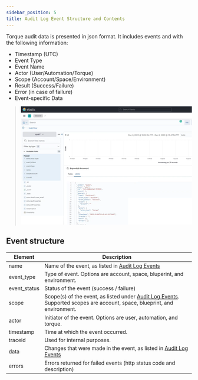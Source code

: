 ```yaml
---
sidebar_position: 5
title: Audit Log Event Structure and Contents
---
```


Torque audit data is presented in json format. It includes events and with the following information:
  * Timestamp (UTC)
  * Event Type
  * Event Name
  * Actor (User/Automation/Torque)
  * Scope (Account/Space/Environment)
  * Result (Success/Failure)
  * Error (in case of failure)
  * Event-specific Data

> ![Locale Dropdown](/img/audit-log-json.png)




## Event structure

|Element                                |Description                             |
|------------------------|----------------------------------------------------|
|name|Name of the event, as listed in [Audit Log Events](/governance/audit-log/events)|
|event_type|Type of event. Options are account, space, bluperint, and environment.|
|event_status|Status of the event (success / failure)|
|scope|Scope(s) of the event, as listed under [Audit Log Events](/governance/audit-log/events). Supported scopes are account, space, blueprint, and environment.|
|actor|Initiator of the event. Options are user, automation, and torque.|
|timestamp|Time at which the event occurred.|
|traceid|Used for internal purposes.|
|data|Changes that were made in the event, as listed in [Audit Log Events](/governance/audit-log/events)|.
|errors|Errors returned for failed events (http status code and description)|
